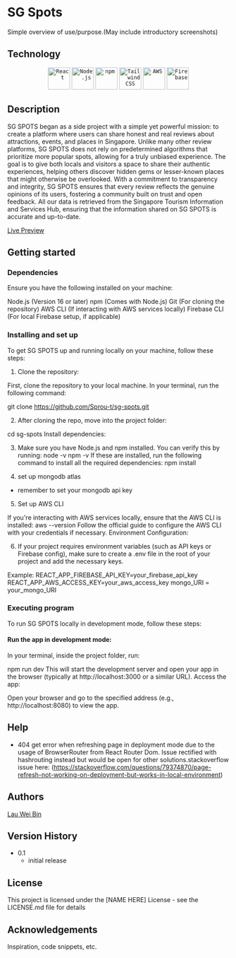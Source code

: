 # SG Spots

Simple overview of use/purpose.(May include introductory screenshots)

## Technology

<div align="center">
	<code><img width="50" src="https://user-images.githubusercontent.com/25181517/183897015-94a058a6-b86e-4e42-a37f-bf92061753e5.png" alt="React" title="React"/></code>
	<code><img width="50" src="https://user-images.githubusercontent.com/25181517/183568594-85e280a7-0d7e-4d1a-9028-c8c2209e073c.png" alt="Node.js" title="Node.js"/></code>
	<code><img width="50" src="https://user-images.githubusercontent.com/25181517/121401671-49102800-c959-11eb-9f6f-74d49a5e1774.png" alt="npm" title="npm"/></code>
	<code><img width="50" src="https://cdn.jsdelivr.net/gh/devicons/devicon@latest/icons/tailwindcss/tailwindcss-original.svg" alt="Tailwind CSS" title="Tailwind CSS"/></code>
    <code><img width="50" src="https://cdn.jsdelivr.net/gh/devicons/devicon@latest/icons/amazonwebservices/amazonwebservices-original-wordmark.svg" alt="AWS" title="AWS"/></code>
    <code><img width="50" src="https://devicon-website.vercel.app/api/firebase/plain-wordmark.svg" alt="Firebase" title="Firebase"/></code>
</div>

## Description

SG SPOTS began as a side project with a simple yet powerful mission: to create a platform where users can share honest and real reviews about attractions, events, and places in Singapore. Unlike many other review platforms, SG SPOTS does not rely on predetermined algorithms that prioritize more popular spots, allowing for a truly unbiased experience. The goal is to give both locals and visitors a space to share their authentic experiences, helping others discover hidden gems or lesser-known places that might otherwise be overlooked. With a commitment to transparency and integrity, SG SPOTS ensures that every review reflects the genuine opinions of its users, fostering a community built on trust and open feedback. All our data is retrieved from the Singapore Tourism Information and Services Hub, ensuring that the information shared on SG SPOTS is accurate and up-to-date.

[Live Preview](http://54.251.144.57:8080/)

## Getting started

### Dependencies

Ensure you have the following installed on your machine:

Node.js (Version 16 or later)
npm (Comes with Node.js)
Git (For cloning the repository)
AWS CLI (If interacting with AWS services locally)
Firebase CLI (For local Firebase setup, if applicable)

### Installing and set up

To get SG SPOTS up and running locally on your machine, follow these steps:

1. Clone the repository:

First, clone the repository to your local machine. In your terminal, run the following command:

git clone https://github.com/Sprou-t/sg-spots.git

2. After cloning the repo, move into the project folder:

cd sg-spots
Install dependencies:

3. Make sure you have Node.js and npm installed. You can verify this by running:
   node -v
   npm -v
   If these are installed, run the following command to install all the required dependencies:
   npm install

4. set up mongodb atlas

- remember to set your mongodb api key

5. Set up AWS CLI

If you're interacting with AWS services locally, ensure that the AWS CLI is installed:
aws --version
Follow the official guide to configure the AWS CLI with your credentials if necessary.
Environment Configuration:

6. If your project requires environment variables (such as API keys or Firebase config), make sure to create a .env file in the root of your project and add the necessary keys.

Example:
REACT_APP_FIREBASE_API_KEY=your_firebase_api_key
REACT_APP_AWS_ACCESS_KEY=your_aws_access_key
mongo_URI = your_mongo_URI

### Executing program

To run SG SPOTS locally in development mode, follow these steps:

#### Run the app in development mode:

In your terminal, inside the project folder, run:

npm run dev
This will start the development server and open your app in the browser (typically at http://localhost:3000 or a similar URL).
Access the app:

Open your browser and go to the specified address (e.g., http://localhost:8080) to view the app.

## Help

- 404 get error when refreshing page in deployment mode due to the usage of BrowserRouter from React Router Dom. Issue rectified with hashrouting instead but would be open for other solutions.stackoverflow issue here: (https://stackoverflow.com/questions/79374870/page-refresh-not-working-on-deployment-but-works-in-local-environment)

## Authors

[Lau Wei Bin](https://github.com/Sprou-t?tab=repositories)

## Version History

- 0.1
    - initial release

## License

This project is licensed under the [NAME HERE] License - see the LICENSE.md file for details

## Acknowledgements

Inspiration, code snippets, etc.
